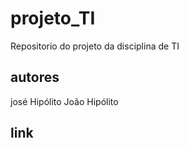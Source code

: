 # projeto_TI
Repositorio do projeto da disciplina de TI


## autores 
josé Hipólito
João Hipólito

## link 

